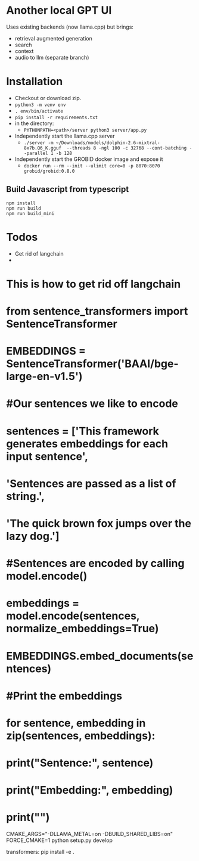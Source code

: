 # Another local GPT UI

Uses existing backends (now llama.cpp) but brings: 

- retrieval augmented generation
- search
- context
- audio to llm (separate branch)




# Installation

- Checkout or download zip.
- `python3 -m venv env`
- `. env/bin/activate`
- `pip install -r requirements.txt`
- in the directory: 
  - `PYTHONPATH=<path>/server python3 server/app.py`
- Independently start the llama.cpp server
  - `./server -m ~/Downloads/models/dolphin-2.6-mixtral-8x7b.Q6_K.gguf  --threads 8 -ngl 100 -c 32768 --cont-batching --parallel 1 -b 128`
- Independently start the GROBID docker image and expose it
  - `docker run --rm --init --ulimit core=0 -p 8070:8070 grobid/grobid:0.8.0`

## Build Javascript from typescript
```
npm install
npm run build
npm run build_mini
```

# Todos
- Get rid of langchain
- 


# 
# This is how to get rid off langchain
# from sentence_transformers import SentenceTransformer
# EMBEDDINGS = SentenceTransformer('BAAI/bge-large-en-v1.5')
#
# #Our sentences we like to encode
# sentences = ['This framework generates embeddings for each input sentence',
#     'Sentences are passed as a list of string.',
#     'The quick brown fox jumps over the lazy dog.']
#
# #Sentences are encoded by calling model.encode()
# embeddings = model.encode(sentences, normalize_embeddings=True)
# EMBEDDINGS.embed_documents(sentences)
#
# #Print the embeddings
# for sentence, embedding in zip(sentences, embeddings):
#     print("Sentence:", sentence)
#     print("Embedding:", embedding)
#     print("")


CMAKE_ARGS="-DLLAMA_METAL=on -DBUILD_SHARED_LIBS=on" FORCE_CMAKE=1 python setup.py develop

transformers:  pip install -e .
